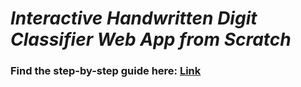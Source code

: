 # *Interactive Handwritten Digit Classifier Web App from Scratch*

### Find the step-by-step guide here: [Link]([url](https://medium.com/@saikatsutradhar98/interactive-handwritten-digit-classifier-web-app-from-scratch-a-step-by-step-guide-5bad1fe0fad))
